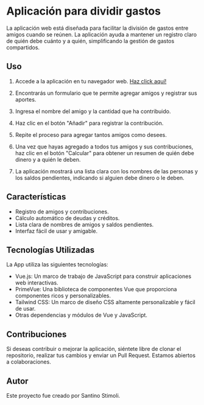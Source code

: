 # Aplicación para dividir gastos 

La aplicación web está diseñada para facilitar la división de gastos entre amigos cuando se reúnen. La aplicación ayuda a mantener un registro claro de quién debe cuánto y a quién, simplificando la gestión de gastos compartidos.

## Uso

1. Accede a la aplicación en tu navegador web. [Haz click aquí!](https://santinostimoli.github.io/plata-grupal/)

2. Encontrarás un formulario que te permite agregar amigos y registrar sus aportes.

3. Ingresa el nombre del amigo y la cantidad que ha contribuido.

4. Haz clic en el botón "Añadir" para registrar la contribución.

5. Repite el proceso para agregar tantos amigos como desees.

6. Una vez que hayas agregado a todos tus amigos y sus contribuciones, haz clic en el botón "Calcular" para obtener un resumen de quién debe dinero y a quién le deben.

7. La aplicación mostrará una lista clara con los nombres de las personas y los saldos pendientes, indicando si alguien debe dinero o le deben.

## Características

- Registro de amigos y contribuciones.
- Cálculo automático de deudas y créditos.
- Lista clara de nombres de amigos y saldos pendientes.
- Interfaz fácil de usar y amigable.

## Tecnologías Utilizadas

La App utiliza las siguientes tecnologías:

- Vue.js: Un marco de trabajo de JavaScript para construir aplicaciones web interactivas.
- PrimeVue: Una biblioteca de componentes Vue que proporciona componentes ricos y personalizables.
- Tailwind CSS: Un marco de diseño CSS altamente personalizable y fácil de usar.
- Otras dependencias y módulos de Vue y JavaScript.

## Contribuciones

Si deseas contribuir o mejorar la aplicación, siéntete libre de clonar el repositorio, realizar tus cambios y enviar un Pull Request. Estamos abiertos a colaboraciones.

## Autor

Este proyecto fue creado por Santino Stimoli.

